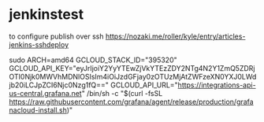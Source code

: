 # jenkinstest

to configure publish over ssh
https://nozaki.me/roller/kyle/entry/articles-jenkins-sshdeploy


sudo ARCH=amd64 GCLOUD_STACK_ID="395320" GCLOUD_API_KEY="eyJrIjoiY2YyYTEwZjVkYTEzZDY2NTg4N2Y1ZmQ5ZDRjOTI0Njk0MWVhMDNlOSIsIm4iOiJzdGFjay0zOTUzMjAtZWFzeXN0YXJ0LWdjb20iLCJpZCI6Njc0Nzg1fQ==" GCLOUD_API_URL="https://integrations-api-us-central.grafana.net" /bin/sh -c "$(curl -fsSL https://raw.githubusercontent.com/grafana/agent/release/production/grafanacloud-install.sh)"

